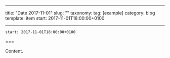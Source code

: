 
---
title: "Date 2017-11-01"
slug: ""
taxonomy:
tag: [example]
category: blog
template: item
start: 2017-11-01T18:00:00+0100

---

``start: 2017-11-01T18:00:00+0100``

===

Content.

